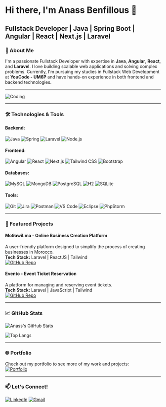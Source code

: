 # Hi there, I'm Anass Benfillous 👋

## Fullstack Developer | Java | Spring Boot | Angular | React | Next.js | Laravel

### 🚀 About Me

I'm a passionate Fullstack Developer with expertise in **Java**, **Angular**, **React**, and **Laravel**. I love building scalable web applications and solving complex problems. Currently, I'm pursuing my studies in Fullstack Web Development at **YouCode - UM6P** and have hands-on experience in both frontend and backend technologies.

---

![Coding](https://media.giphy.com/media/L1R1tvI9svkIWwpVYr/giphy.gif)

---

### 🛠️ Technologies & Tools

#### **Backend:**
![Java](https://img.shields.io/badge/Java-ED8B00?style=for-the-badge&logo=openjdk&logoColor=white)
![Spring](https://img.shields.io/badge/Spring-6DB33F?style=for-the-badge&logo=spring&logoColor=white)
![Laravel](https://img.shields.io/badge/Laravel-FF2D20?style=for-the-badge&logo=laravel&logoColor=white)
![Node.js](https://img.shields.io/badge/Node.js-339933?style=for-the-badge&logo=nodedotjs&logoColor=white)

#### **Frontend:**
![Angular](https://img.shields.io/badge/Angular-DD0031?style=for-the-badge&logo=angular&logoColor=white)
![React](https://img.shields.io/badge/React-20232A?style=for-the-badge&logo=react&logoColor=61DAFB)
![Next.js](https://img.shields.io/badge/Next.js-000000?style=for-the-badge&logo=nextdotjs&logoColor=white)
![Tailwind CSS](https://img.shields.io/badge/Tailwind_CSS-38B2AC?style=for-the-badge&logo=tailwind-css&logoColor=white)
![Bootstrap](https://img.shields.io/badge/Bootstrap-563D7C?style=for-the-badge&logo=bootstrap&logoColor=white)

#### **Databases:**
![MySQL](https://img.shields.io/badge/MySQL-005C84?style=for-the-badge&logo=mysql&logoColor=white)
![MongoDB](https://img.shields.io/badge/MongoDB-4EA94B?style=for-the-badge&logo=mongodb&logoColor=white)
![PostgreSQL](https://img.shields.io/badge/PostgreSQL-316192?style=for-the-badge&logo=postgresql&logoColor=white)
![H2](https://img.shields.io/badge/H2-000000?style=for-the-badge&logo=h2&logoColor=white)
![SQLite](https://img.shields.io/badge/SQLite-07405E?style=for-the-badge&logo=sqlite&logoColor=white)

#### **Tools:**
![Git](https://img.shields.io/badge/Git-F05032?style=for-the-badge&logo=git&logoColor=white)
![Jira](https://img.shields.io/badge/Jira-0052CC?style=for-the-badge&logo=jira&logoColor=white)
![Postman](https://img.shields.io/badge/Postman-FF6C37?style=for-the-badge&logo=postman&logoColor=white)
![VS Code](https://img.shields.io/badge/VS_Code-007ACC?style=for-the-badge&logo=visual-studio-code&logoColor=white)
![Eclipse](https://img.shields.io/badge/Eclipse-2C2255?style=for-the-badge&logo=eclipse&logoColor=white)
![PhpStorm](https://img.shields.io/badge/PhpStorm-000000?style=for-the-badge&logo=phpstorm&logoColor=white)

---

### 🌟 Featured Projects

#### **Mo9awil.ma - Online Business Creation Platform**
A user-friendly platform designed to simplify the process of creating businesses in Morocco.  
**Tech Stack:** Laravel | ReactJS | Tailwind  
[![GitHub Repo](https://img.shields.io/badge/GitHub-Repository-181717?style=for-the-badge&logo=github)](https://github.com/benfill/mo9awil.ma)

#### **Evento - Event Ticket Reservation**
A platform for managing and reserving event tickets.  
**Tech Stack:** Laravel | JavaScript | Tailwind  
[![GitHub Repo](https://img.shields.io/badge/GitHub-Repository-181717?style=for-the-badge&logo=github)](https://github.com/benfill/evento)

---

### 📈 GitHub Stats

![Anass's GitHub Stats](https://github-readme-stats.vercel.app/api?username=benfill&show_icons=true&theme=radical)

![Top Langs](https://github-readme-stats.vercel.app/api/top-langs/?username=benfill&layout=compact&theme=radical)

---

### 🌐 Portfolio

Check out my portfolio to see more of my work and projects:  
[![Portfolio](https://img.shields.io/badge/Portfolio-000000?style=for-the-badge&logo=vercel&logoColor=white)](https://benfill.vercel.app/)

---

### 📫 Let's Connect!

[![LinkedIn](https://img.shields.io/badge/LinkedIn-0077B5?style=for-the-badge&logo=linkedin&logoColor=white)](https://www.linkedin.com/in/benfill/)
[![Gmail](https://img.shields.io/badge/Gmail-D14836?style=for-the-badge&logo=gmail&logoColor=white)](mailto:benfianass@gmail.com)
